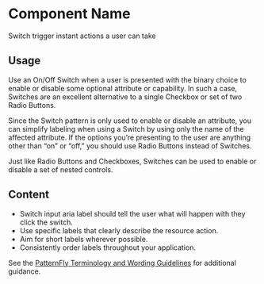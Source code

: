 # Component Name
Switch trigger instant actions a user can take

## Usage
Use an On/Off Switch when a user is presented with the binary choice to enable or disable some optional attribute or capability. In such a case, Switches are an excellent alternative to a single Checkbox or set of two Radio Buttons.

Since the Switch pattern is only used to enable or disable an attribute, you can simplify labeling when using a Switch by using only the name of the affected attribute. If the options you’re presenting to the user are anything other than “on” or “off,” you should use Radio Buttons instead of Switches.

Just like Radio Buttons and Checkboxes, Switches can be used to enable or disable a set of nested controls.

## Content
* Switch input aria label should tell the user what will happen with they click the switch.
* Use specific labels that clearly describe the resource action.
* Aim for short labels wherever possible.
* Consistently order labels throughout your application.

See the [PatternFly Terminology and Wording Guidelines](http://www.patternfly.org/styles/terminology-and-wording/) for additional guidance.
